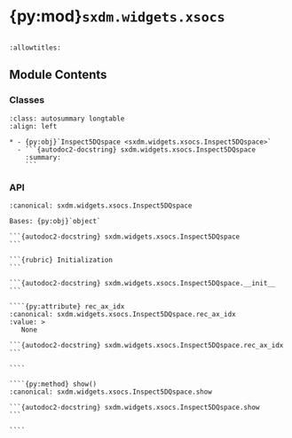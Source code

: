 # {py:mod}`sxdm.widgets.xsocs`

```{py:module} sxdm.widgets.xsocs
```

```{autodoc2-docstring} sxdm.widgets.xsocs
:allowtitles:
```

## Module Contents

### Classes

````{list-table}
:class: autosummary longtable
:align: left

* - {py:obj}`Inspect5DQspace <sxdm.widgets.xsocs.Inspect5DQspace>`
  - ```{autodoc2-docstring} sxdm.widgets.xsocs.Inspect5DQspace
    :summary:
    ```
````

### API

`````{py:class} Inspect5DQspace(maps_dict, path_qspace, projections='2d', init_idx=[10, 10], qspace_roi=np.s_[:, :, :], relim_int=True, coms=None, gauss_fits=None, xsocs_gauss=False, mask_reciprocal=None)
:canonical: sxdm.widgets.xsocs.Inspect5DQspace

Bases: {py:obj}`object`

```{autodoc2-docstring} sxdm.widgets.xsocs.Inspect5DQspace
```

```{rubric} Initialization
```

```{autodoc2-docstring} sxdm.widgets.xsocs.Inspect5DQspace.__init__
```

````{py:attribute} rec_ax_idx
:canonical: sxdm.widgets.xsocs.Inspect5DQspace.rec_ax_idx
:value: >
   None

```{autodoc2-docstring} sxdm.widgets.xsocs.Inspect5DQspace.rec_ax_idx
```

````

````{py:method} show()
:canonical: sxdm.widgets.xsocs.Inspect5DQspace.show

```{autodoc2-docstring} sxdm.widgets.xsocs.Inspect5DQspace.show
```

````

`````
